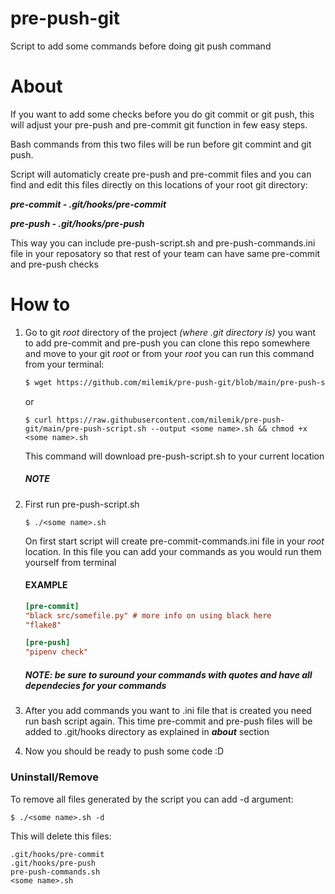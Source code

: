 # pre-push-git
Script to add some commands before doing git push command

# About

If you want to add some checks before you do git commit or git push, this will adjust your pre-push and pre-commit git function in few easy steps.

Bash commands from this two files will be run before git commint and git push.

Script will automaticly create pre-push and pre-commit files and you can find and edit this files directly on this locations of your root git directory:

***pre-commit  -   .git/hooks/pre-commit***

***pre-push    -   .git/hooks/pre-push***

This way you can include pre-push-script.sh and pre-push-commands.ini file in your reposatory so that rest of your team can have same pre-commit and pre-push checks
# How to

1. Go to git *root* directory of the project *(where .git directory is)* you want to add pre-commit and pre-push you can clone this repo somewhere and move to your git *root* or from your *root* you can run this command from your terminal:
    ```bash
    $ wget https://github.com/milemik/pre-push-git/blob/main/pre-push-script.sh && chmod +x pre-push-script.sh
    ```
    or
    ```shell
    $ curl https://raw.githubusercontent.com/milemik/pre-push-git/main/pre-push-script.sh --output <some name>.sh && chmod +x <some name>.sh
    ```
    This command will download pre-push-script.sh to your current location
    ##### NOTE

2. First run pre-push-script.sh
    ```shell
    $ ./<some name>.sh
    ```

    On first start script will create pre-commit-commands.ini file in your *root* location. In this file you can add your commands as you would run them yourself from terminal
    
    #### EXAMPLE
    ```ini
    [pre-commit]
    "black src/somefile.py" # more info on using black here
    "flake8"

    [pre-push]
    "pipenv check"
    ```
    ##### NOTE: be sure to suround your commands with quotes and have all dependecies for your commands
3. After you add commands you want to .ini file that is created you need run bash script again. This time pre-commit and pre-push files will be added to .git/hooks directory as explained in ***about*** section
4. Now you should be ready to push some code :D

### Uninstall/Remove

To remove all files generated by the script you can add -d argument:
```shell
$ ./<some name>.sh -d
```
This will delete this files:
```shell
.git/hooks/pre-commit
.git/hooks/pre-push
pre-push-commands.sh
<some name>.sh
```
